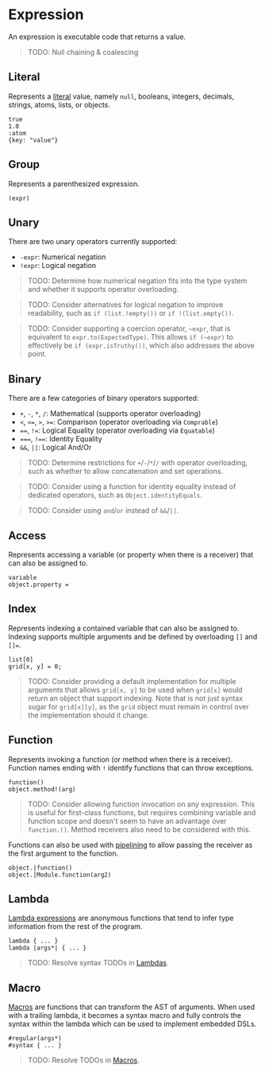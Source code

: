 # Expression

An expression is executable code that returns a value.

> TODO: Null chaining & coalescing

## Literal

Represents a [literal](Literals.md) value, namely `null`, booleans, integers,
decimals, strings, atoms, lists, or objects.

```
true
1.0
:atom
{key: "value"}
```

## Group

Represents a parenthesized expression.

```
(expr)
```

## Unary

There are two unary operators currently supported:

 - `-expr`: Numerical negation
 - `!expr`: Logical negation

> TODO: Determine how numerical negation fits into the type system and whether
> it supports operator overloading.

> TODO: Consider alternatives for logical negation to improve readability, such
> as `if (list.!empty())` or `if !(list.empty())`.

> TODO: Consider supporting a coercion operator, `~expr`, that is equivalent to
> `expr.to(ExpectedType)`. This allows `if (~expr)` to effectively be
> `if (expr.isTruthy())`, which also addresses the above point.

## Binary

There are a few categories of binary operators supported:

 - `+`, `-`, `*`, `/`: Mathematical (supports operator overloading)
 - `<`, `<=`, `>`, `>=`: Comparison (operator overloading via `Comprable`)
 - `==`, `!=`: Logical Equality (operator overloading via `Equatable`)
 - `===`, `!==`: Identity Equality
 - `&&`, `||`: Logical And/Or

> TODO: Determine restrictions for `+`/`-`/`*`/`/` with operator overloading,
> such as whether to allow concatenation and set operations.

> TODO: Consider using a function for identity equality instead of dedicated
> operators, such as `Object.identityEquals`.

> TODO: Consider using `and`/`or` instead of `&&`/`||`. 

## Access

Represents accessing a variable (or property when there is a receiver) that can
also be assigned to.

```
variable
object.property = 
```

## Index

Represents indexing a contained variable that can also be assigned to. Indexing
supports multiple arguments and be defined by overloading `[]` and `[]=`.

```
list[0]
grid[x, y] = 0;
```

> TODO: Consider providing a default implementation for multiple arguments that
> allows `grid[x, y]` to be used when `grid[x]` would return an object that
> support indexing. Note that is not just syntax sugar for `grid[x][y]`, as the
> `grid` object must remain in control over the implementation should it change.

## Function

Represents invoking a function (or method when there is a receiver). Function
names ending with `!` identify functions that can throw exceptions.

```
function()
object.method!(arg)
```

> TODO: Consider allowing function invocation on any expression. This is useful
> for first-class functions, but requires combining variable and function scope
> and doesn't seem to have an advantage over `function.()`. Method receivers
> also need to be considered with this.

Functions can also be used with [pipelining](Pipelining.md) to allow passing the
receiver as the first argument to the function.

```
object.|function()
object.|Module.function(arg2)
```

## Lambda

[Lambda expressions](Lambdas.md) are anonymous functions that tend to infer type
information from the rest of the program.

```
lambda { ... }
lambda |args*| { ... }
```

> TODO: Resolve syntax TODOs in [Lambdas](Lambdas.md).

## Macro

[Macros](Macros.md) are functions that can transform the AST of arguments. When
used with a trailing lambda, it becomes a syntax macro and fully controls the
syntax within the lambda which can be used to implement embedded DSLs.

```
#regular(args*)
#syntax { ... }
```

> TODO: Resolve TODOs in [Macros](Macros.md).
